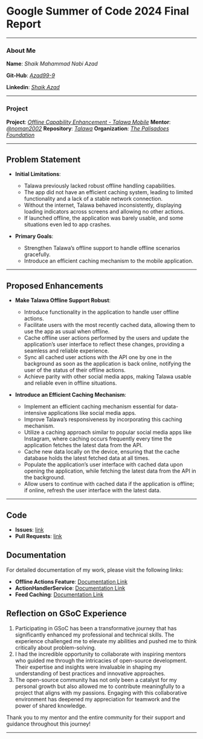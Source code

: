 # Google Summer of Code 2024 Final Report
---
### About Me

**Name**: *Shaik Mahammad Nabi Azad*

**Git-Hub**: *[Azad99-9](https://github.com/Azad99-9)*

**Linkedin**: *[Shaik Azad](https://www.linkedin.com/in/shaik-azad-4505b7240/)*

---

### Project

**Project**: *[Offline Capability Enhancement - Talawa Mobile](https://summerofcode.withgoogle.com/programs/2024/projects/UztycmP4)*
**Mentor**: *[@noman2002](https://github.com/noman2002)*
**Repository**: *[Talawa](https://github.com/PalisadoesFoundation/talawa)*
**Organization**: *[The Palisadoes Foundation](https://github.com/PalisadoesFoundation)*  

---

## Problem Statement

- **Initial Limitations**:
  - Talawa previously lacked robust offline handling capabilities.
  - The app did not have an efficient caching system, leading to limited functionality and a lack of a stable network connection.
  - Without the internet, Talawa behaved inconsistently, displaying loading indicators across screens and allowing no other actions.
  - If launched offline, the application was barely usable, and some situations even led to app crashes.

- **Primary Goals**:
  - Strengthen Talawa’s offline support to handle offline scenarios gracefully.
  - Introduce an efficient caching mechanism to the mobile application.    
---

## Proposed Enhancements

- **Make Talawa Offline Support Robust**:
  - Introduce functionality in the application to handle user offline actions.
  - Facilitate users with the most recently cached data, allowing them to use the app as usual when offline.
  - Cache offline user actions performed by the users and update the application’s user interface to reflect these changes, providing a seamless and reliable experience.
  - Sync all cached user actions with the API one by one in the background as soon as the application is back online, notifying the user of the status of their offline actions.
  - Achieve parity with other social media apps, making Talawa usable and reliable even in offline situations.

- **Introduce an Efficient Caching Mechanism**:
  - Implement an efficient caching mechanism essential for data-intensive applications like social media apps.
  - Improve Talawa’s responsiveness by incorporating this caching mechanism.
  - Utilize a caching approach similar to popular social media apps like Instagram, where caching occurs frequently every time the application fetches the latest data from the API.
  - Cache new data locally on the device, ensuring that the cache database holds the latest fetched data at all times.
  - Populate the application’s user interface with cached data upon opening the application, while fetching the latest data from the API in the background.
  - Allow users to continue with cached data if the application is offline; if online, refresh the user interface with the latest data.
---

## Code

- **Issues**: [link](https://github.com/PalisadoesFoundation/talawa/issues?q=is%3Aissue+is%3Aclosed+author%3AAzad99-9)
- **Pull Requests**: [link](https://github.com/PalisadoesFoundation/talawa/pulls?q=is%3Apr+is%3Aclosed+author%3AAzad99-9)

## Documentation

For detailed documentation of my work, please visit the following links:

- **Offline Actions Feature**: [Documentation Link](https://docs.talawa.io/docs/developers/talawa/offline-first-features/offline-user-actions)
- **ActionHandlerService**: [Documentation Link](https://docs.talawa.io/docs/developers/talawa/offline-first-features/action-handler-service)
- **Feed Caching**: [Documentation Link](https://docs.talawa.io/docs/developers/talawa/offline-first-features/feed-caching)
  
## Reflection on GSoC Experience
1. Participating in GSoC has been a transformative journey that has significantly enhanced my professional and technical skills. The experience challenged me to elevate my abilities and pushed me to think critically about problem-solving.
2. I had the incredible opportunity to collaborate with inspiring mentors who guided me through the intricacies of open-source development. Their expertise and insights were invaluable in shaping my understanding of best practices and innovative approaches.
3. The open-source community has not only been a catalyst for my personal growth but also allowed me to contribute meaningfully to a project that aligns with my passions. Engaging with this collaborative environment has deepened my appreciation for teamwork and the power of shared knowledge.

Thank you to my mentor and the entire community for their support and guidance throughout this journey!


---

